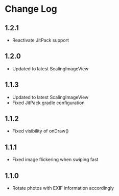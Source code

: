 # Change Log

## 1.2.1
* Reactivate JitPack support

## 1.2.0
* Updated to latest ScalingImageView

## 1.1.3
* Updated to latest ScalingImageView
* Fixed JitPack gradle configuration

## 1.1.2
* Fixed visibility of onDraw()

## 1.1.1
* Fixed image flickering when swiping fast

## 1.1.0
* Rotate photos with EXIF information accordingly
